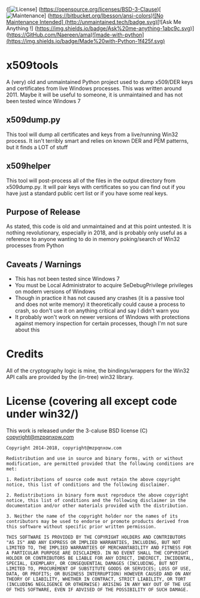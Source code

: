 ([![License](https://img.shields.io/badge/License-BSD%203--Clause-blue.svg)]
(https://opensource.org/licenses/BSD-3-Clause)[![Maintenance](https://img.shields.io/badge/Maintained%3F-no-red.svg)]
(https://bitbucket.org/lbesson/ansi-colors)[![No Maintenance Intended]
(http://unmaintained.tech/badge.svg)](http://unmaintained.tech/)[![Ask Me Anything !]
(https://img.shields.io/badge/Ask%20me-anything-1abc9c.svg)]
(https://GitHub.com/Naereen/ama)[![made-with-python]
(https://img.shields.io/badge/Made%20with-Python-1f425f.svg)](https://www.python.org/)

# x509tools

A (very) old and unmaintained Python project used to dump x509/DER keys and certificates from live Windows processes. This was written around 2011. Maybe it will be useful to someone, it is unmaintained and has not been tested wince Windows 7

## x509dump.py

This tool will dump all certificates and keys from a live/running Win32 process. It isn't terribly smart and relies on known DER and PEM patterns, but it finds a LOT of stuff

## x509helper

This tool will post-process all of the files in the output directory from x509dump.py. It will pair keys with certificates so you can find out if you have just a standard public cert list or if you have some real keys.

## Purpose of Release

As stated, this code is old and unmaintained and at this point untested. It is nothing revolutionary, especially in 2018, and is probably only useful as a reference to anyone wanting to do in memory poking/search of Win32 processes from Python

## Caveats / Warnings

* This has not been tested since Windows 7
* You must be Local Administrator to acquire SeDebugPrivilege privileges on modern versions of Windows
* Though in practice it has not caused any crashes (it is a passive tool and does not write memory) it theoretically could cause a process to crash, so don't use it on anything critical and say I didn't warn you
* It probably won't work on newer versions of Windows with protections against memory inspection for certain processes, though I'm not sure about this

# Credits

All of the cryptography logic is mine, the bindings/wrappers for the Win32 API calls are provided by the (in-tree) win32 library.

# License (covering all except code under win32/)

This work is released under the 3-caluse BSD license (C) copyright@mzpqnxow.com

```
Copyright 2014-2018, copyright@mzpqnxow.com

Redistribution and use in source and binary forms, with or without modification, are permitted provided that the following conditions are met:

1. Redistributions of source code must retain the above copyright notice, this list of conditions and the following disclaimer.

2. Redistributions in binary form must reproduce the above copyright notice, this list of conditions and the following disclaimer in the documentation and/or other materials provided with the distribution.

3. Neither the name of the copyright holder nor the names of its contributors may be used to endorse or promote products derived from this software without specific prior written permission.

THIS SOFTWARE IS PROVIDED BY THE COPYRIGHT HOLDERS AND CONTRIBUTORS "AS IS" AND ANY EXPRESS OR IMPLIED WARRANTIES, INCLUDING, BUT NOT LIMITED TO, THE IMPLIED WARRANTIES OF MERCHANTABILITY AND FITNESS FOR A PARTICULAR PURPOSE ARE DISCLAIMED. IN NO EVENT SHALL THE COPYRIGHT HOLDER OR CONTRIBUTORS BE LIABLE FOR ANY DIRECT, INDIRECT, INCIDENTAL, SPECIAL, EXEMPLARY, OR CONSEQUENTIAL DAMAGES (INCLUDING, BUT NOT LIMITED TO, PROCUREMENT OF SUBSTITUTE GOODS OR SERVICES; LOSS OF USE, DATA, OR PROFITS; OR BUSINESS INTERRUPTION) HOWEVER CAUSED AND ON ANY THEORY OF LIABILITY, WHETHER IN CONTRACT, STRICT LIABILITY, OR TORT (INCLUDING NEGLIGENCE OR OTHERWISE) ARISING IN ANY WAY OUT OF THE USE OF THIS SOFTWARE, EVEN IF ADVISED OF THE POSSIBILITY OF SUCH DAMAGE.
```
